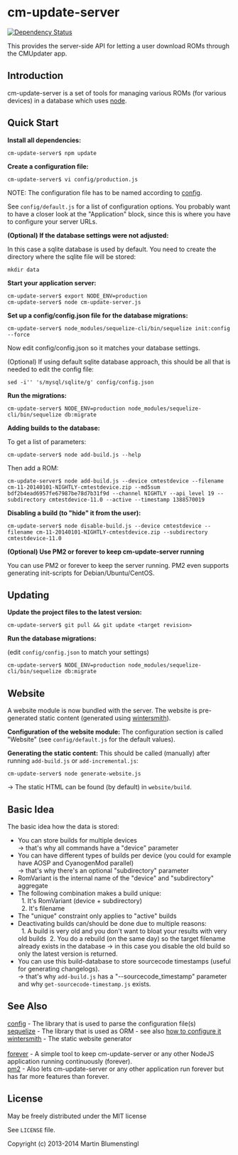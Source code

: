 cm-update-server
================

[![Dependency Status](https://david-dm.org/xdarklight/cm-update-server.svg)](https://david-dm.org/xdarklight/cm-update-server)

This provides the server-side API for letting a user download ROMs through the CMUpdater app.

Introduction
------------

cm-update-server is a set of tools for managing various ROMs (for various devices) in a database which uses [node](http://nodejs.org).


Quick Start
-----------

**Install all dependencies:**

    cm-update-server$ npm update

**Create a configuration file:**

    cm-update-server$ vi config/production.js

NOTE: The configuration file has to be named according to [config].

See `config/default.js` for a list of configuration options.
You probably want to have a closer look at the "Application" block, since this is where you have to configure your server URLs.

**(Optional) If the database settings were not adjusted:**

In this case a sqlite database is used by default. You need to create the directory where the sqlite file will be stored:

    mkdir data

**Start your application server:**

    cm-update-server$ export NODE_ENV=production
    cm-update-server$ node cm-update-server.js

**Set up a config/config.json file for the database migrations:**

    cm-update-server$ node_modules/sequelize-cli/bin/sequelize init:config --force

Now edit config/config.json so it matches your database settings.

(Optional) If using default sqlite database approach, this should
be all that is needed to edit the config file:

    sed -i'' 's/mysql/sqlite/g' config/config.json

**Run the migrations:**

    cm-update-server$ NODE_ENV=production node_modules/sequelize-cli/bin/sequelize db:migrate

**Adding builds to the database:**

To get a list of parameters:

    cm-update-server$ node add-build.js --help

Then add a ROM:

    cm-update-server$ node add-build.js --device cmtestdevice --filename cm-11-20140101-NIGHTLY-cmtestdevice.zip --md5sum bdf2b4ead6957fe67987be78d7b31f9d --channel NIGHTLY --api_level 19 --subdirectory cmtestdevice-11.0 --active --timestamp 1388570019

**Disabling a build (to "hide" it from the user):**

    cm-update-server$ node disable-build.js --device cmtestdevice --filename cm-11-20140101-NIGHTLY-cmtestdevice.zip --subdirectory cmtestdevice-11.0

**(Optional) Use PM2 or forever to keep cm-update-server running**

You can use PM2 or forever to keep the server running. PM2 even supports generating init-scripts for Debian/Ubuntu/CentOS.


Updating
--------

**Update the project files to the latest version:**

    cm-update-server$ git pull && git update <target revision>

**Run the database migrations:**

(edit `config/config.json` to match your settings)

    cm-update-server$ NODE_ENV=production node_modules/sequelize-cli/bin/sequelize db:migrate


Website
-------

A website module is now bundled with the server. The website is pre-generated static content (generated using [wintersmith]).

**Configuration of the website module:**
The configuration section is called "Website" (see `config/default.js` for the default values).

**Generating the static content:**
This should be called (manually) after running `add-build.js` or `add-incremental.js`:

    cm-update-server$ node generate-website.js

-> The static HTML can be found (by default) in `website/build`.


Basic Idea
----------

The basic idea how the data is stored:
* You can store builds for multiple devices<br /> -> that's why all commands have a "device" parameter
* You can have different types of builds per device (you could for example have AOSP and CyanogenMod parallel)<br />-> that's why there's an optional "subdirectory" parameter
* RomVariant is the internal name of the "device" and "subdirectory" aggregate
* The following combination makes a build unique:<br />&nbsp;&nbsp;1. It's RomVariant (device + subdirectory)<br />&nbsp;&nbsp;2. It's filename
* The "unique" constraint only applies to "active" builds
* Deactivating builds can/should be done due to multiple reasons:<br />&nbsp;&nbsp;1. A build is very old and you don't want to bloat your results with very old builds&nbsp;&nbsp;2. You do a rebuild (on the same day) so the target filename already exists in the database -> in this case you disable the old build so only the latest version is returned.
* You can use this build-database to store sourcecode timestamps (useful for generating changelogs).<br />-> that's why `add-build.js` has a "--sourcecode_timestamp" parameter and why `get-sourcecode-timestamp.js` exists.

See Also
--------

[config] - The library that is used to parse the configuration file(s)<br>
[sequelize] - The library that is used as ORM - see also [how to configure it](http://sequelizejs.com/docs/latest/usage)<br>
[wintersmith] - The static website generator<br>
<br>
[forever] - A simple tool to keep cm-update-server or any other NodeJS application running continuously (forever).<br>
[pm2] - Also lets cm-update-server or any other application run forever but has far more features than forever.<br>

License
-------

May be freely distributed under the MIT license

See `LICENSE` file.

Copyright (c) 2013-2014 Martin Blumenstingl

  [config]: http://lorenwest.github.com/node-config/latest
  [sequelize]: http://www.sequelizejs.com
  [wintersmith]: http://wintersmith.io
  [forever]: https://github.com/nodejitsu/forever
  [pm2]: https://github.com/Unitech/pm2

